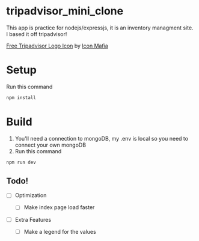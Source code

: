 # tripadvisor_mini_clone

This app is practice for nodejs/expressjs, it is an inventory managment site. I based it off tripadvisor!

<a href="https://iconscout.com/icons/tripadvisor" target="_blank">Free Tripadvisor Logo Icon</a> by <a href="https://iconscout.com/contributors/icon-mafia" target="_blank">Icon Mafia</a>

# Setup

Run this command

```javascript
npm install
```

# Build

1. You'll need a connection to mongoDB, my .env is local so you need to connect your own mongoDB
2. Run this command

```javascript
npm run dev
```

## Todo!

- [ ] Optimization

  - [ ] Make index page load faster

- [ ] Extra Features
  - [ ] Make a legend for the values
